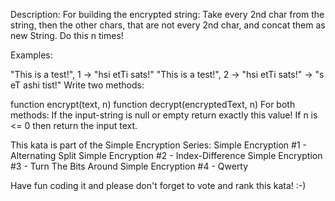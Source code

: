 Description:
For building the encrypted string:
Take every 2nd char from the string, then the other chars, that are not every 2nd char, and concat them as new String.
Do this n times!

Examples:

"This is a test!", 1 -> "hsi etTi sats!"
"This is a test!", 2 -> "hsi etTi sats!" -> "s eT ashi tist!"
Write two methods:

function encrypt(text, n)
function decrypt(encryptedText, n)
For both methods:
If the input-string is null or empty return exactly this value!
If n is <= 0 then return the input text.

This kata is part of the Simple Encryption Series:
Simple Encryption #1 - Alternating Split
Simple Encryption #2 - Index-Difference
Simple Encryption #3 - Turn The Bits Around
Simple Encryption #4 - Qwerty

Have fun coding it and please don't forget to vote and rank this kata! :-)
